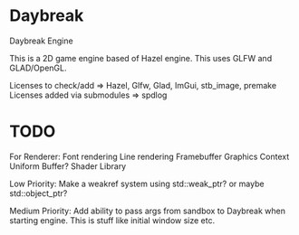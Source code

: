 # Daybreak
Daybreak Engine

This is a 2D game engine based of Hazel engine. This uses GLFW and GLAD/OpenGL.


Licenses to check/add => Hazel, Glfw, Glad, ImGui, stb_image, premake
Licenses added via submodules => spdlog


# TODO
For Renderer:
    Font rendering
    Line rendering
    Framebuffer
    Graphics Context
    Uniform Buffer?
    Shader Library

Low Priority:
    Make a weakref system using std::weak_ptr? or maybe std::object_ptr?

Medium Priority:
    Add ability to pass args from sandbox to Daybreak when starting engine. This is stuff like initial window size etc.